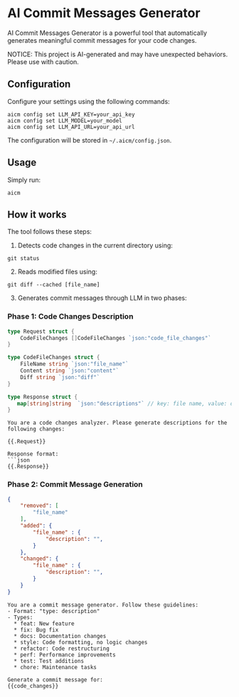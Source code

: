 # AI Commit Messages Generator

AI Commit Messages Generator is a powerful tool that automatically generates meaningful commit messages for your code changes.

NOTICE: This project is AI-generated and may have unexpected behaviors. Please use with caution.

## Configuration
Configure your settings using the following commands:
```
aicm config set LLM_API_KEY=your_api_key
aicm config set LLM_MODEL=your_model
aicm config set LLM_API_URL=your_api_url
```

The configuration will be stored in `~/.aicm/config.json`.

## Usage

Simply run:
```
aicm
```

## How it works

The tool follows these steps:

1. Detects code changes in the current directory using:
```
git status
```
2. Reads modified files using:
```
git diff --cached [file_name]
```
3. Generates commit messages through LLM in two phases:

### Phase 1: Code Changes Description

```go
type Request struct {
    CodeFileChanges []CodeFileChanges `json:"code_file_changes"`
}

type CodeFileChanges struct {
    FileName string `json:"file_name"`
    Content string `json:"content"`
    Diff string `json:"diff"`
}
```

```go
type Response struct {
   map[string]string  `json:"descriptions"` // key: file name, value: description
}
```

```prompt
You are a code changes analyzer. Please generate descriptions for the following changes:

{{.Request}}

Response format:
```json
{{.Response}}
```

### Phase 2: Commit Message Generation

```json
{
    "removed": [
        "file_name"
    ],
    "added": {
        "file_name" : {
            "description": "",
        }
    },
    "changed": {
        "file_name" : {
            "description": "",
        }
    }
}
```

```prompt
You are a commit message generator. Follow these guidelines:
- Format: "type: description"
- Types:
  * feat: New feature
  * fix: Bug fix
  * docs: Documentation changes
  * style: Code formatting, no logic changes
  * refactor: Code restructuring
  * perf: Performance improvements
  * test: Test additions
  * chore: Maintenance tasks

Generate a commit message for:
{{code_changes}}
```

